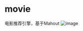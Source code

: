 # movie
电影推荐引擎，基于Mahout
![image](https://github.com/Dinozhang/movie/blob/master/WebContent/images/show.png)